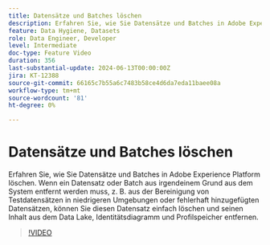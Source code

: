```yaml
---
title: Datensätze und Batches löschen
description: Erfahren Sie, wie Sie Datensätze und Batches in Adobe Experience Platform (AEP) löschen.
feature: Data Hygiene, Datasets
role: Data Engineer, Developer
level: Intermediate
doc-type: Feature Video
duration: 356
last-substantial-update: 2024-06-13T00:00:00Z
jira: KT-12388
source-git-commit: 66165c7b55a6c7483b58ce4d6da7eda11baee08a
workflow-type: tm+mt
source-wordcount: '81'
ht-degree: 0%

---
```



# Datensätze und Batches löschen

Erfahren Sie, wie Sie Datensätze und Batches in Adobe Experience Platform löschen. Wenn ein Datensatz oder Batch aus irgendeinem Grund aus dem System entfernt werden muss, z. B. aus der Bereinigung von Testdatensätzen in niedrigeren Umgebungen oder fehlerhaft hinzugefügten Datensätzen, können Sie diesen Datensatz einfach löschen und seinen Inhalt aus dem Data Lake, Identitätsdiagramm und Profilspeicher entfernen.

>[!VIDEO](https://video.tv.adobe.com/v/3429790/?learn=on)
